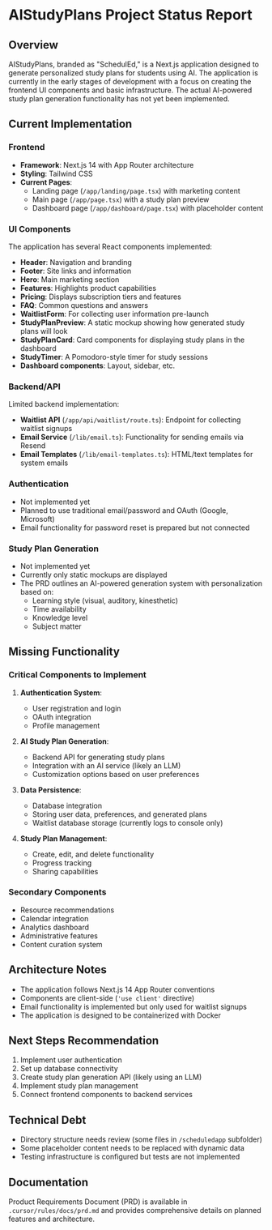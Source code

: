 # AIStudyPlans Project Status Report

## Overview
AIStudyPlans, branded as "SchedulEd," is a Next.js application designed to generate personalized study plans for students using AI. The application is currently in the early stages of development with a focus on creating the frontend UI components and basic infrastructure. The actual AI-powered study plan generation functionality has not yet been implemented.

## Current Implementation

### Frontend
- **Framework**: Next.js 14 with App Router architecture
- **Styling**: Tailwind CSS
- **Current Pages**:
  - Landing page (`/app/landing/page.tsx`) with marketing content
  - Main page (`/app/page.tsx`) with a study plan preview
  - Dashboard page (`/app/dashboard/page.tsx`) with placeholder content

### UI Components
The application has several React components implemented:
- **Header**: Navigation and branding
- **Footer**: Site links and information
- **Hero**: Main marketing section
- **Features**: Highlights product capabilities
- **Pricing**: Displays subscription tiers and features
- **FAQ**: Common questions and answers
- **WaitlistForm**: For collecting user information pre-launch
- **StudyPlanPreview**: A static mockup showing how generated study plans will look
- **StudyPlanCard**: Card components for displaying study plans in the dashboard
- **StudyTimer**: A Pomodoro-style timer for study sessions
- **Dashboard components**: Layout, sidebar, etc.

### Backend/API
Limited backend implementation:
- **Waitlist API** (`/app/api/waitlist/route.ts`): Endpoint for collecting waitlist signups
- **Email Service** (`/lib/email.ts`): Functionality for sending emails via Resend
- **Email Templates** (`/lib/email-templates.ts`): HTML/text templates for system emails

### Authentication
- Not implemented yet
- Planned to use traditional email/password and OAuth (Google, Microsoft)
- Email functionality for password reset is prepared but not connected

### Study Plan Generation
- Not implemented yet
- Currently only static mockups are displayed
- The PRD outlines an AI-powered generation system with personalization based on:
  - Learning style (visual, auditory, kinesthetic)
  - Time availability
  - Knowledge level
  - Subject matter

## Missing Functionality

### Critical Components to Implement
1. **Authentication System**:
   - User registration and login
   - OAuth integration
   - Profile management

2. **AI Study Plan Generation**:
   - Backend API for generating study plans
   - Integration with an AI service (likely an LLM)
   - Customization options based on user preferences

3. **Data Persistence**:
   - Database integration
   - Storing user data, preferences, and generated plans
   - Waitlist database storage (currently logs to console only)

4. **Study Plan Management**:
   - Create, edit, and delete functionality
   - Progress tracking
   - Sharing capabilities

### Secondary Components
- Resource recommendations
- Calendar integration
- Analytics dashboard
- Administrative features
- Content curation system

## Architecture Notes
- The application follows Next.js 14 App Router conventions
- Components are client-side (`'use client'` directive)
- Email functionality is implemented but only used for waitlist signups
- The application is designed to be containerized with Docker

## Next Steps Recommendation
1. Implement user authentication
2. Set up database connectivity
3. Create study plan generation API (likely using an LLM)
4. Implement study plan management
5. Connect frontend components to backend services

## Technical Debt
- Directory structure needs review (some files in `/scheduledapp` subfolder)
- Some placeholder content needs to be replaced with dynamic data
- Testing infrastructure is configured but tests are not implemented

## Documentation
Product Requirements Document (PRD) is available in `.cursor/rules/docs/prd.md` and provides comprehensive details on planned features and architecture. 